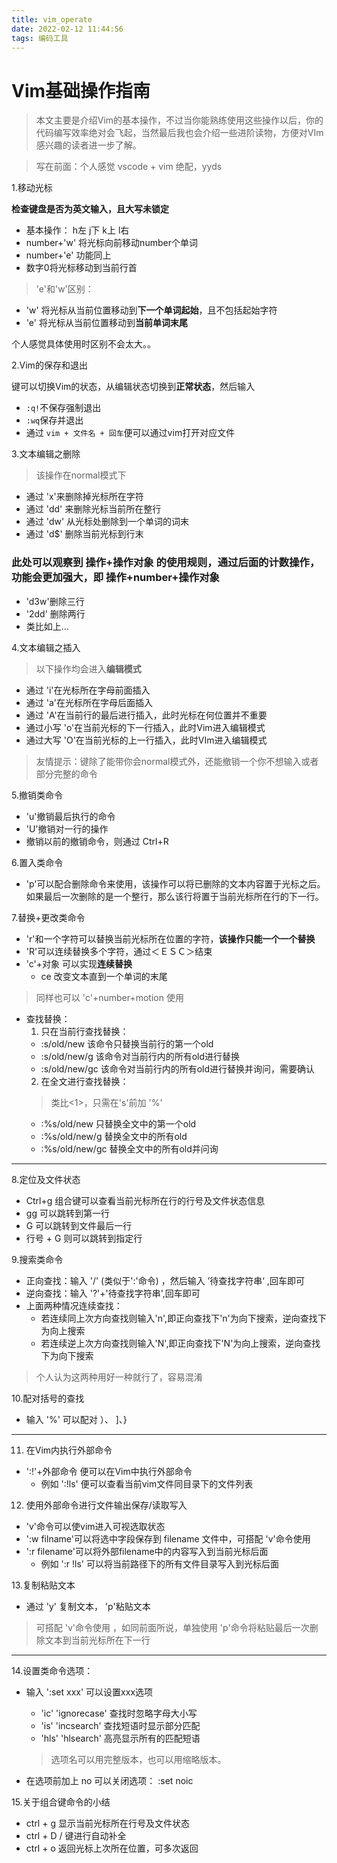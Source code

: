 ```yaml
---
title: vim_operate
date: 2022-02-12 11:44:56
tags: 编码工具
---
```

# Vim基础操作指南
>本文主要是介绍Vim的基本操作，不过当你能熟练使用这些操作以后，你的代码编写效率绝对会飞起，当然最后我也会介绍一些进阶读物，方便对VIm感兴趣的读者进一步了解。

>写在前面：个人感觉 vscode + vim 绝配，yyds

<!--more-->
1.移动光标

**检查键盘是否为英文输入，且大写未锁定**

* 基本操作： h左 j下 k上 l右
* number+'w' 将光标向前移动number个单词
* number+'e' 功能同上
* 数字0将光标移动到当前行首

> 'e'和'w'区别：
* 'w' 将光标从当前位置移动到**下一个单词起始**，且不包括起始字符
* 'e' 将光标从当前位置移动到**当前单词末尾**

个人感觉具体使用时区别不会太大。。

2.Vim的保存和退出

<ESC>键可以切换Vim的状态，从编辑状态切换到**正常状态**，然后输入 
* `:q!`不保存强制退出
* `:wq`保存并退出
* 通过 `vim + 文件名 + 回车`便可以通过vim打开对应文件

3.文本编辑之删除
>该操作在normal模式下    

* 通过 'x'来删除掉光标所在字符
* 通过 'dd' 来删除光标当前所在整行
* 通过 'dw' 从光标处删除到一个单词的词末
* 通过 'd$' 删除当前光标到行末

### 此处可以观察到 操作+操作对象  的使用规则，通过后面的计数操作，功能会更加强大，即 操作+number+操作对象
* 'd3w'删除三行
* '2dd' 删除两行
* 类比如上...

4.文本编辑之插入
>以下操作均会进入**编辑模式**
* 通过 'i'在光标所在字母前面插入
* 通过 'a'在光标所在字母后面插入
* 通过 'A'在当前行的最后进行插入，此时光标在何位置并不重要
* 通过小写 'o'在当前光标的下一行插入，此时Vim进入编辑模式
* 通过大写 'O'在当前光标的上一行插入，此时VIm进入编辑模式  

>友情提示：<ESC>键除了能带你会normal模式外，还能撤销一个你不想输入或者部分完整的命令

5.撤销类命令

* 'u'撤销最后执行的命令
* 'U'撤销对一行的操作
* 撤销以前的撤销命令，则通过 Ctrl+R

6.置入类命令

* 'p'可以配合删除命令来使用，该操作可以将已删除的文本内容置于光标之后。如果最后一次删除的是一个整行，那么该行将置于当前光标所在行的下一行。

7.替换+更改类命令

* 'r'和一个字符可以替换当前光标所在位置的字符，**该操作只能一个一个替换**
* 'R'可以连续替换多个字符，通过＜ＥＳＣ＞结束
* 'c'+对象 可以实现**连续替换**    
    * ce 改变文本直到一个单词的末尾
>同样也可以 'c'+number+motion 使用 

* 查找替换：
    1. 只在当前行查找替换：
    * :s/old/new 该命令只替换当前行的第一个old
    * :s/old/new/g 该命令对当前行内的所有old进行替换
    * :s/old/new/gc 该命令对当前行内的所有old进行替换并询问，需要确认
    2. 在全文进行查找替换：
    > 类比<1>，只需在's'前加 '%'
    * :%s/old/new 只替换全文中的第一个old
    * :%s/old/new/g 替换全文中的所有old
    * :%s/old/new/gc 替换全文中的所有old并问询

***
8.定位及文件状态

* Ctrl+g 组合键可以查看当前光标所在行的行号及文件状态信息
* gg 可以跳转到第一行
* G 可以跳转到文件最后一行
* 行号 + G 则可以跳转到指定行

9.搜索类命令

* 正向查找：输入 '/' (类似于':'命令) ，然后输入 ’待查找字符串‘ ,回车即可    
* 逆向查找：输入 '?'+'待查找字符串',回车即可
* 上面两种情况连续查找：
    * 若连续同上次方向查找则输入'n',即正向查找下'n'为向下搜索，逆向查找下为向上搜索
    * 若连续逆上次方向查找则输入'N',即正向查找下'N'为向上搜索，逆向查找下为向下搜索
>个人认为这两种用好一种就行了，容易混淆

10.配对括号的查找

* 输入 '%' 可以配对 ）、 ]、}

*** 
11. 在Vim内执行外部命令

* ':!'+外部命令 便可以在Vim中执行外部命令
    * 例如 ':!ls' 便可以查看当前vim文件同目录下的文件列表

12. 使用外部命令进行文件输出保存/读取写入
* 'v'命令可以使vim进入可视选取状态
* ':w filname'可以将选中字段保存到 filename 文件中，可搭配 'v'命令使用
* ':r filename'可以将外部filename中的内容写入到当前光标后面
    * 例如 ':r !ls' 可以将当前路径下的所有文件目录写入到光标后面

13.复制粘贴文本

* 通过 'y' 复制文本， 'p'粘贴文本
> 可搭配 'v'命令使用 ，如同前面所说，单独使用 'p'命令将粘贴最后一次删除文本到当前光标所在下一行

***
14.设置类命令选项：

* 输入 ':set xxx' 可以设置xxx选项
    * 'ic' 'ignorecase'	查找时忽略字母大小写
    * 'is' 'incsearch'	查找短语时显示部分匹配
    * 'hls' 'hlsearch'	高亮显示所有的匹配短语
    >选项名可以用完整版本，也可以用缩略版本。

* 在选项前加上 no 可以关闭选项：  :set noic

15.关于组合键命令的小结

* ctrl + g 显示当前光标所在行号及文件状态
* ctrl + D / <TAB> 键进行自动补全
* ctrl + o 返回光标上次所在位置，可多次返回


